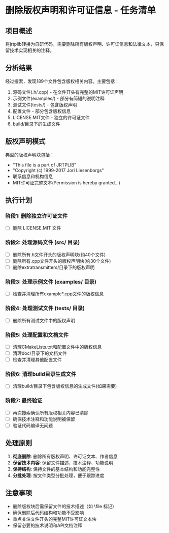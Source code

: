 # 删除版权声明和许可证信息 - 任务清单

## 项目概述
将jrtplib转换为自研代码，需要删除所有版权声明、许可证信息和法律文本，只保留技术实现相关的注释。

## 分析结果
经过搜索，发现189个文件包含版权相关内容。主要包括：
1. 源码文件(.h/.cpp) - 在文件开头有完整的MIT许可证声明
2. 示例文件(examples/) - 部分有简短的说明注释  
3. 测试文件(tests/) - 包含版权声明
4. 配置文件 - 部分包含版权信息
5. LICENSE.MIT文件 - 独立的许可证文件
6. build/目录下的生成文件

## 版权声明模式
典型的版权声明块包括：
- "This file is a part of JRTPLIB"
- "Copyright (c) 1999-2017 Jori Liesenborgs"  
- 联系信息和机构信息
- MIT许可证完整文本(Permission is hereby granted...)

## 执行计划

### 阶段1: 删除独立许可证文件
- [ ] 删除 LICENSE.MIT 文件

### 阶段2: 处理源码文件 (src/ 目录)
- [ ] 删除所有.h文件开头的版权声明块(约40个文件)
- [ ] 删除所有.cpp文件开头的版权声明块(约30个文件)  
- [ ] 删除extratransmitters/目录下的版权声明

### 阶段3: 处理示例文件 (examples/ 目录)
- [ ] 检查并清理所有example*.cpp文件的版权信息

### 阶段4: 处理测试文件 (tests/ 目录)  
- [ ] 删除所有测试文件中的版权声明

### 阶段5: 处理配置和文档文件
- [ ] 清理CMakeLists.txt和配置文件中的版权信息
- [ ] 清理doc/目录下的文档文件
- [ ] 检查并清理其他配置文件

### 阶段6: 清理build目录生成文件
- [ ] 清理build/目录下包含版权信息的生成文件(如果需要)

### 阶段7: 最终验证
- [ ] 再次搜索确认所有版权相关内容已清除
- [ ] 确保技术注释和功能说明被保留
- [ ] 验证代码编译无问题

## 处理原则
1. **彻底删除**: 删除所有版权声明、许可证文本、作者信息
2. **保留技术内容**: 保留文件描述、技术注释、功能说明
3. **保持结构**: 保持文件的基本结构和功能完整性
4. **分批处理**: 按文件类型分批处理，便于跟踪进度

## 注意事项
- 删除版权块后需保留文件的技术描述（如 \file 标记）
- 确保删除后代码结构和功能不受影响
- 重点关注文件开头的完整MIT许可证文本块
- 保留必要的技术说明和API文档注释